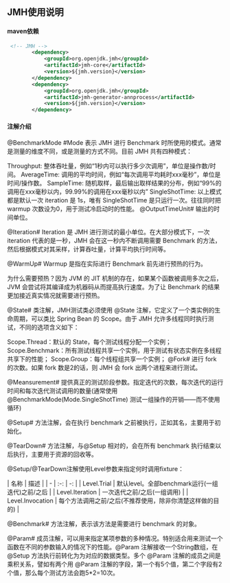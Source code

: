 ## JMH使用说明

#### maven依赖
```xml
 <!-- JMH -->
        <dependency>
            <groupId>org.openjdk.jmh</groupId>
            <artifactId>jmh-core</artifactId>
            <version>${jmh.version}</version>
        </dependency>
        <dependency>
            <groupId>org.openjdk.jmh</groupId>
            <artifactId>jmh-generator-annprocess</artifactId>
            <version>${jmh.version}</version>
        </dependency>
```

#### 注解介绍
@BenchmarkMode
#Mode 表示 JMH 进行 Benchmark 时所使用的模式。通常是测量的维度不同，或是测量的方式不同。目前 JMH 共有四种模式：

Throughput: 整体吞吐量，例如“1秒内可以执行多少次调用”，单位是操作数/时间。
AverageTime: 调用的平均时间，例如“每次调用平均耗时xxx毫秒”，单位是时间/操作数。
SampleTime: 随机取样，最后输出取样结果的分布，例如“99%的调用在xxx毫秒以内，99.99%的调用在xxx毫秒以内”
SingleShotTime: 以上模式都是默认一次 iteration 是 1s，唯有 SingleShotTime 是只运行一次。往往同时把 warmup 次数设为0，用于测试冷启动时的性能。
@OutputTimeUnit#
输出的时间单位。

@Iteration#
Iteration 是 JMH 进行测试的最小单位。在大部分模式下，一次 iteration 代表的是一秒，JMH 会在这一秒内不断调用需要 Benchmark 的方法，然后根据模式对其采样，计算吞吐量，计算平均执行时间等。

@WarmUp#
Warmup 是指在实际进行 Benchmark 前先进行预热的行为。

为什么需要预热？因为 JVM 的 JIT 机制的存在，如果某个函数被调用多次之后，JVM 会尝试将其编译成为机器码从而提高执行速度。为了让 Benchmark 的结果更加接近真实情况就需要进行预热。

@State#
类注解，JMH测试类必须使用 @State 注解，它定义了一个类实例的生命周期，可以类比 Spring Bean 的 Scope。由于 JMH 允许多线程同时执行测试，不同的选项含义如下：

Scope.Thread：默认的 State，每个测试线程分配一个实例；
Scope.Benchmark：所有测试线程共享一个实例，用于测试有状态实例在多线程共享下的性能；
Scope.Group：每个线程组共享一个实例；
@Fork#
进行 fork 的次数。如果 fork 数是2的话，则 JMH 会 fork 出两个进程来进行测试。

@Meansurement#
提供真正的测试阶段参数。指定迭代的次数，每次迭代的运行时间和每次迭代测试调用的数量(通常使用 @BenchmarkMode(Mode.SingleShotTime) 测试一组操作的开销——而不使用循环)

@Setup#
方法注解，会在执行 benchmark 之前被执行，正如其名，主要用于初始化。

@TearDown#
方法注解，与@Setup 相对的，会在所有 benchmark 执行结束以后执行，主要用于资源的回收等。

@Setup/@TearDown注解使用Level参数来指定何时调用fixture：

| 名称 | 描述 |
| - | :-: | -: |
| Level.Trial | 默认level。全部benchmark运行(一组迭代)之前/之后 |
| Level.Iteration | 一次迭代之前/之后(一组调用) |
| Level.Invocation | 每个方法调用之前/之后(不推荐使用，除非你清楚这样做的目的) |

@Benchmark#
方法注解，表示该方法是需要进行 benchmark 的对象。

@Param#
成员注解，可以用来指定某项参数的多种情况。特别适合用来测试一个函数在不同的参数输入的情况下的性能。@Param 注解接收一个String数组，在 @Setup 方法执行前转化为为对应的数据类型。多个 @Param 注解的成员之间是乘积关系，譬如有两个用 @Param 注解的字段，第一个有5个值，第二个字段有2个值，那么每个测试方法会跑5*2=10次。